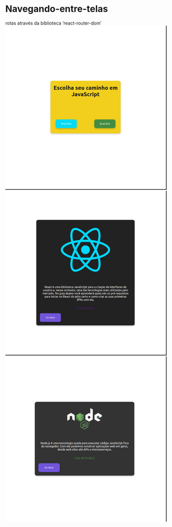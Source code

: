 # Navegando-entre-telas
 rotas através da biblioteca ‘react-router-dom’
![BACKGROUND](https://github.com/Diegodossantos23/Navegando-entre-telas/blob/main/assets/homeapage.png?raw=true)
![BACKGROUND](https://github.com/Diegodossantos23/Navegando-entre-telas/blob/main/assets/frontend.png?raw=true)
![BACKGROUND](https://github.com/Diegodossantos23/Navegando-entre-telas/blob/main/assets/backend.png?raw=true)
